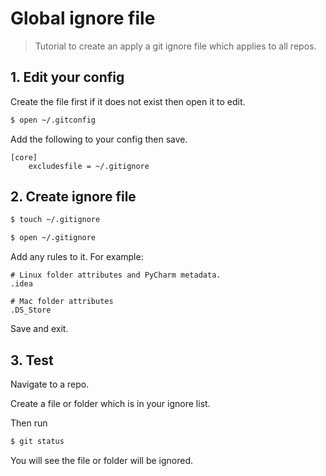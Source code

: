 # Global ignore file
> Tutorial to create an apply a git ignore file which applies to all repos.

## 1. Edit your config

Create the file first if it does not exist then open it to edit.

```sh
$ open ~/.gitconfig
```

Add the following to your config then save.

```
[core]
	excludesfile = ~/.gitignore
```

## 2. Create ignore file

```sh
$ touch ~/.gitignore

$ open ~/.gitignore
```

Add any rules to it. For example:

```
# Linux folder attributes and PyCharm metadata.
.idea

# Mac folder attributes
.DS_Store
```

Save and exit.


## 3. Test

Navigate to a repo.

Create a file or folder which is in your ignore list.

Then run

```sh
$ git status
```

You will see the file or folder will be ignored.

